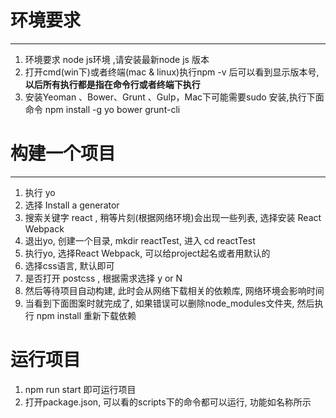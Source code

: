 # 环境要求

***

1. 环境要求 node js环境 ,请安装最新node js 版本
2. 打开cmd(win下)或者终端(mac & linux)执行npm -v 后可以看到显示版本号, **以后所有执行都是指在命令行或者终端下执行**
3. 安装Yeoman 、Bower、Grunt 、Gulp，Mac下可能需要sudo 安装,执行下面命令
   npm install -g yo bower grunt-cli

# 构建一个项目

***

1. 执行 yo 
2. 选择 Install a generator
3. 搜索关键字 react , 稍等片刻(根据网络环境)会出现一些列表, 选择安装 React Webpack
4. 退出yo, 创建一个目录, mkdir reactTest, 进入 cd reactTest
5. 执行yo, 选择React Webpack, 可以给project起名或者用默认的
6. 选择css语言, 默认即可
7. 是否打开 postcss , 根据需求选择 y or N
8. 然后等待项目自动构建,  此时会从网络下载相关的依赖库, 网络环境会影响时间
9. 当看到下面图案时就完成了, 如果错误可以删除node_modules文件夹, 然后执行 npm install 重新下载依赖


# 运行项目

1. npm run start 即可运行项目
2. 打开package.json, 可以看的scripts下的命令都可以运行, 功能如名称所示

